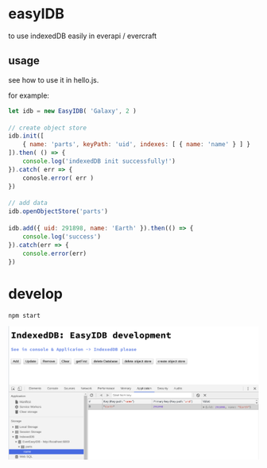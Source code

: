 # easyIDB

to use indexedDB easily in everapi / evercraft

## usage

see how to use it in hello.js.

for example:
```js
let idb = new EasyIDB( 'Galaxy', 2 )

// create object store
idb.init([
    { name: 'parts', keyPath: 'uid', indexes: [ { name: 'name' } ] }
]).then( () => {
    console.log('indexedDB init successfully!')
}).catch( err => {
    conosle.error( err )
})

// add data
idb.openObjectStore('parts')

idb.add({ uid: 291898, name: 'Earth' }).then(() => {
    console.log('success')
}).catch(err => {
    console.error(err)
})
```

# develop
```
npm start
```
![](./imgs/chrome_develop.png)

